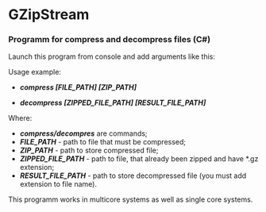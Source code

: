 # GZipStream
### Programm for compress and decompress files (C#)

Launch this program from console and add arguments like this:

Usage example:<ul> <li> <b><i>compress [FILE_PATH] [ZIP_PATH]</b></i> </li>
  <li> <b><i>decompress [ZIPPED_FILE_PATH] [RESULT_FILE_PATH]</b></i> </li>
</ul>
Where: <ul> <li> <b><i>compress/decompres</b></i> are commands; </li>
  <li> <b><i>FILE_PATH</b></i> - path to file that must be compressed; </li>
  <li> <b><i>ZIP_PATH</b></i> - path to store compressed file; </li>
  <li> <b><i>ZIPPED_FILE_PATH</b></i> - path to file, that already been zipped and have *.gz extension; </li>
  <li> <b><i>RESULT_FILE_PATH</b></i> - path to store decompressed file (you must add extension to file name).  </li>
</ul>

This programm works in multicore systems as well as single core systems.
